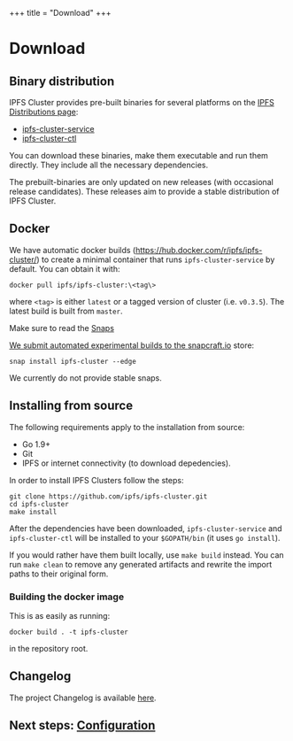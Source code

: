 +++
title = "Download"
+++


# Download

## Binary distribution

IPFS Cluster provides pre-built binaries for several platforms on the [IPFS Distributions page](https://dist.ipfs.io):

* [ipfs-cluster-service](https://dist.ipfs.io/#ipfs-cluster-service)
* [ipfs-cluster-ctl](https://dist.ipfs.io/#ipfs-cluster-ctl)

You can download these binaries, make them executable and run them directly. They include all the necessary dependencies.

The prebuilt-binaries are only updated on new releases (with occasional release candidates). These releases aim to provide a stable distribution of IPFS Cluster.


## Docker

We have automatic docker builds (https://hub.docker.com/r/ipfs/ipfs-cluster/) to create a minimal container that runs `ipfs-cluster-service` by default. You can obtain it with:

```
docker pull ipfs/ipfs-cluster:\<tag\>
```

where `<tag>` is either `latest` or a tagged version of cluster (i.e. `v0.3.5`). The latest build is built from `master`.

<div class="tipbox tip">Make sure to read the <a href="/documentation/deployment#deployment-using-docker>Deployment using Docker section</a> of the documentation.</div>

## Snaps

We submit automated experimental builds to the [snapcraft.io](https://snapcraft.io) store:

```
snap install ipfs-cluster --edge
```

We currently do not provide stable snaps.

## Installing from source

The following requirements apply to the installation from source:

* Go 1.9+
* Git
* IPFS or internet connectivity (to download depedencies).

In order to install IPFS Clusters follow the steps:

```
git clone https://github.com/ipfs/ipfs-cluster.git
cd ipfs-cluster
make install
```

After the dependencies have been downloaded, `ipfs-cluster-service` and `ipfs-cluster-ctl` will be installed to your `$GOPATH/bin` (it uses `go install`).

If you would rather have them built locally, use `make build` instead. You can run `make clean` to remove any generated artifacts and rewrite the import paths to their original form.

### Building the docker image

This is as easily as running:

```
docker build . -t ipfs-cluster
```

in the repository root.

## Changelog

The project Changelog is available [here](https://github.com/ipfs/ipfs-cluster/blob/master/CHANGELOG.md).

## Next steps: [Configuration](/documentation/configuration)
